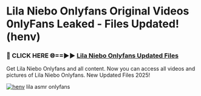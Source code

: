 # Lila Niebo Onlyfans Original Videos 0nlyFans Leaked - Files Updated! (henv)

<h3>🔴 CLICK HERE 🌐==►► <a href="https://tinyurl.com/x26r9saj" rel="nofollow">Lila Niebo Onlyfans Updated Files</a></h3>

Get Lila Niebo Onlyfans and all content. Now you can access all videos and pictures of Lila Niebo Onlyfans. New Updated Files 2025!

[![henv](https://i.imgur.com/LkgZPqh.gif)](https://tinyurl.com/x26r9saj)
lila asmr onlyfans